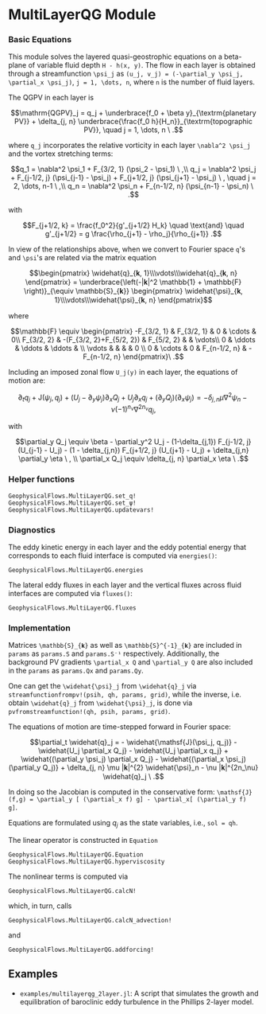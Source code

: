# MultiLayerQG Module

### Basic Equations

This module solves the layered quasi-geostrophic equations on a beta-plane of variable fluid 
depth ``H - h(x, y)``. The flow in each layer is obtained through a streamfunction ``\psi_j`` as 
``(u_j, v_j) = (-\partial_y \psi_j, \partial_x \psi_j)``, ``j = 1, \dots, n``, where ``n`` 
is the number of fluid layers.

The QGPV in each layer is

```math
\mathrm{QGPV}_j = q_j + \underbrace{f_0 + \beta y}_{\textrm{planetary PV}} + \delta_{j, n} \underbrace{\frac{f_0 h}{H_n}}_{\textrm{topographic PV}}, \quad j = 1, \dots, n \ .
```

where ``q_j`` incorporates the relative vorticity in each layer ``\nabla^2 \psi_j`` and the 
vortex stretching terms:

```math
q_1 = \nabla^2 \psi_1 + F_{3/2, 1} (\psi_2 - \psi_1) \ ,\\
q_j = \nabla^2 \psi_j + F_{j-1/2, j} (\psi_{j-1} - \psi_j) + F_{j+1/2, j} (\psi_{j+1} - \psi_j) \ , \quad j = 2, \dots, n-1 \ ,\\
q_n = \nabla^2 \psi_n + F_{n-1/2, n} (\psi_{n-1} - \psi_n) \ .
```

with

```math
F_{j+1/2, k} = \frac{f_0^2}{g'_{j+1/2} H_k} \quad \text{and} \quad
g'_{j+1/2} = g \frac{\rho_{j+1} - \rho_j}{\rho_{j+1}} .
```

In view of the relationships above, when we convert to Fourier space ``q``'s and ``\psi``'s are 
related via the matrix equation

```math
\begin{pmatrix} \widehat{q}_{𝐤, 1}\\\vdots\\\widehat{q}_{𝐤, n} \end{pmatrix} =
\underbrace{\left(-|𝐤|^2 \mathbb{1} + \mathbb{F} \right)}_{\equiv \mathbb{S}_{𝐤}}
\begin{pmatrix} \widehat{\psi}_{𝐤, 1}\\\vdots\\\widehat{\psi}_{𝐤, n} \end{pmatrix}
```

where

```math
\mathbb{F} \equiv \begin{pmatrix}
 -F_{3/2, 1} &              F_{3/2, 1}  &   0   &  \cdots    & 0\\
  F_{3/2, 2} & -(F_{3/2, 2}+F_{5/2, 2}) & F_{5/2, 2} &       & \vdots\\
 0           &                  \ddots  &   \ddots   & \ddots & \\
 \vdots      &                          &            &        &  0 \\
 0           &       \cdots             &   0   & F_{n-1/2, n} & -F_{n-1/2, n}
\end{pmatrix}\ .
```

Including an imposed zonal flow ``U_j(y)`` in each layer, the equations of motion are:

```math
\partial_t q_j + \mathsf{J}(\psi_j, q_j ) + (U_j - \partial_y\psi_j) \partial_x Q_j +  U_j \partial_x q_j  + (\partial_y Q_j)(\partial_x \psi_j) = -\delta_{j, n} \mu \nabla^2 \psi_n - \nu (-1)^{n_\nu} \nabla^{2 n_\nu} q_j,
```

with

```math
\partial_y Q_j \equiv \beta - \partial_y^2 U_j - (1-\delta_{j,1}) F_{j-1/2, j} (U_{j-1} - U_j) - (1 - \delta_{j,n}) F_{j+1/2, j} (U_{j+1} - U_j) + \delta_{j,n} \partial_y \eta \ , \\
\partial_x Q_j \equiv \delta_{j, n} \partial_x \eta \ .
```

### Helper functions

```@docs
GeophysicalFlows.MultiLayerQG.set_q!
GeophysicalFlows.MultiLayerQG.set_ψ!
GeophysicalFlows.MultiLayerQG.updatevars!
```

### Diagnostics

The eddy kinetic energy in each layer and the eddy potential energy that corresponds to each 
fluid interface is computed via `energies()`:

```@docs
GeophysicalFlows.MultiLayerQG.energies
```

The lateral eddy fluxes in each layer and the vertical fluxes across fluid interfaces are
computed via `fluxes()`:

```@docs
GeophysicalFlows.MultiLayerQG.fluxes
```

### Implementation

Matrices ``\mathbb{S}_{𝐤}`` as well as ``\mathbb{S}^{-1}_{𝐤}`` are included in `params` as 
`params.S` and `params.S⁻¹` respectively. Additionally, the background PV gradients 
``\partial_x Q`` and ``\partial_y Q`` are also included in the `params` as `params.Qx` and 
`params.Qy`.

One can get the ``\widehat{\psi}_j`` from ``\widehat{q}_j`` via 
`streamfunctionfrompv!(psih, qh, params, grid)`, while the inverse, i.e. obtain ``\widehat{q}_j`` from ``\widehat{\psi}_j``, is done via  `pvfromstreamfunction!(qh, psih, params, grid)`.

The equations of motion are time-stepped forward in Fourier space:

```math
\partial_t \widehat{q}_j = - \widehat{\mathsf{J}(\psi_j, q_j)}  - \widehat{U_j \partial_x Q_j} - \widehat{U_j \partial_x q_j}
+ \widehat{(\partial_y \psi_j) \partial_x Q_j}  - \widehat{(\partial_x \psi_j)(\partial_y Q_j)} + \delta_{j, n} \mu |𝐤|^{2} \widehat{\psi}_n - \nu |𝐤|^{2n_\nu} \widehat{q}_j \ .
```

In doing so the Jacobian is computed in the conservative form: ``\mathsf{J}(f,g) =
\partial_y [ (\partial_x f) g] - \partial_x[ (\partial_y f) g]``.

Equations are formulated using $q_j$ as the state variables, i.e., `sol = qh`.

The linear operator is constructed in `Equation`

```@docs
GeophysicalFlows.MultiLayerQG.Equation
GeophysicalFlows.MultiLayerQG.hyperviscosity
```

The nonlinear terms is computed via

```@docs
GeophysicalFlows.MultiLayerQG.calcN!
```
which, in turn, calls 

```@docs
GeophysicalFlows.MultiLayerQG.calcN_advection!
```
and

```@docs
GeophysicalFlows.MultiLayerQG.addforcing!
```
 
 
 ## Examples

 - `examples/multilayerqg_2layer.jl`: A script that simulates the growth and equilibration of baroclinic eddy turbulence in the Phillips 2-layer model.
